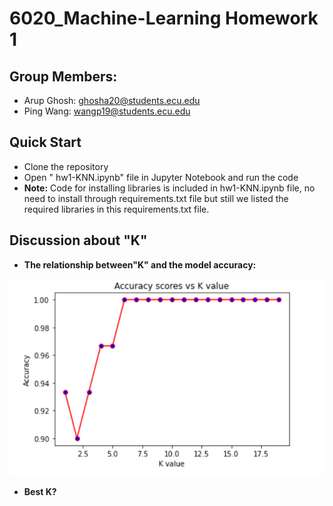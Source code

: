 # 6020_Machine-Learning Homework 1
## Group Members:
- Arup Ghosh: ghosha20@students.ecu.edu
- Ping Wang: wangp19@students.ecu.edu
## Quick Start
- Clone the repository
- Open " hw1-KNN.ipynb" file in Jupyter Notebook and run the code
- **Note:** Code for installing libraries is included in hw1-KNN.ipynb file, no need to install through requirements.txt file but still we listed the required libraries in this requirements.txt file.
   
## Discussion about "K"
- **The relationship between"K" and the model accuracy:**

![Model accuracy VS K](images/line-chart.png) 

- **Best K?**

